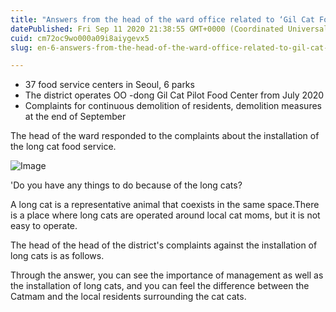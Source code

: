 ```yaml
---
title: "Answers from the head of the ward office related to ‘Gil Cat Food Center’"
datePublished: Fri Sep 11 2020 21:38:55 GMT+0000 (Coordinated Universal Time)
cuid: cm72oc9wo000a09i8aiygevx5
slug: en-6-answers-from-the-head-of-the-ward-office-related-to-gil-cat-food-center

---
```



- 37 food service centers in Seoul, 6 parks
- The district operates OO -dong Gil Cat Pilot Food Center from July 2020
- Complaints for continuous demolition of residents, demolition measures at the end of September

The head of the ward responded to the complaints about the installation of the long cat food service.

![Image](https://cdn.hashnode.com/res/hashnode/image/upload/v1739410900638/01515cb7-1211-4dec-bd11-cb80da050ca9.jpeg)

'Do you have any things to do because of the long cats?

A long cat is a representative animal that coexists in the same space.There is a place where long cats are operated around local cat moms, but it is not easy to operate.

The head of the head of the district's complaints against the installation of long cats is as follows.

Through the answer, you can see the importance of management as well as the installation of long cats, and you can feel the difference between the Catmam and the local residents surrounding the cat cats.